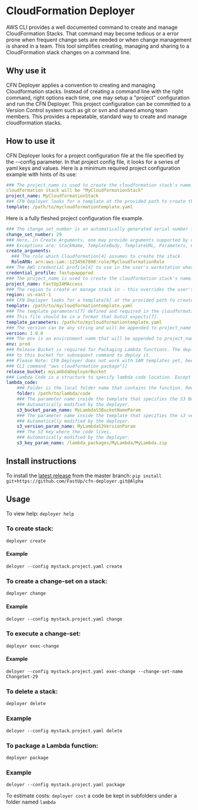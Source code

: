 # CloudFormation Deployer

AWS CLI provides a well documented command to create and manage CloudFormation Stacks. That command may become tedious 
or a error prone when frequent change sets are needed or when change management is shared in a team. 
This tool simplifies creating, managing and sharing to a CloudFormation stack changes on a command line.


## Why use it
CFN Deployer applies a convention to creating and managing Cloudformation stacks. 
Instead of creating a command line with the right command, right options each time, one may setup a "project" 
configuration and run the CFN Deployer. 
This project configuration can be committed to a Version Control system such as git or svn and shared among team members. 
This provides a repeatable, standard way to create and manage cloudformation stacks. 

## How to use it
CFN Deployer looks for a project configuration file at the file specified by the --config parameter. In that project 
config file, it looks for a series of yaml keys and values. Here is a minimum required project configuration example 
with hints of its use:

```yaml
### The project_name is used to create the cloudformation stack's name. In this case, the name of the resulting 
cloudformation stack will be "MyCloudformationStack" 
project_name: MyCloudformationStack 
### CFN Deployer looks for a template at the provided path to create the stack from.
template: /path/to/mycloudformationtemplate.yaml
```

Here is a fully fleshed project configuration file example.
```yaml
### The change_set_number is an automatically generated serial number for creating changesets[1] in CloudFormation. 
change_set_number: 29
### Here, in Create Arguments, one may provide arguments supported by cloudformation boto3[2][3] with exceptions. 
### Exceptions are: StackName, TemplateBody, TemplateURL, Parameters, Capabilities. These keys will be ignored.
create_arguments:
  ### The role which Cloudformation[4] assumes to create the stack
  RoleARN: arn:aws:iam::1234567890:role/MyCloudformationRole
### The AWS credential profile[4] to use in the user's workstation where this command is being run.
credential_profile: fastupappprod
### The project_name is used to create the cloudformation stack's name. In this case, the name of the resulting 
project_name: FastUpIAMAccess
### The region to create or manage stack in - this overrides the user's workstation AWS CLI configuration[5] 
region: us-east-1
### CFN Deployer looks for a template[6] at the provided path to create the stack from.
template: /path/to/mycloudformationtemplate.yaml
### The template parameters[7] defined and required in the cloudformation template. 
### This file should be in a format that boto3 expects[7].
template_parameters: /path/to/mycloudformationtemplate.yaml
### The version can be any string and will be appended to project_name to form the Cloudformation stack name. 
version: 1.0.0
### The env is an environment name that will be appended to project_name to form the Cloudformation stack name.
env: prod
### Release Bucket is required for Packaging Lambda functions. The deployer packages lambda function code and uploads 
### to this bucket for subsequent command to deploy it.
### Please Note: CFN Deployer does not work with SAM templates yet, because there is no boto3 API equivalent for the 
### CLI command "aws cloudformation package"[]
release_bucket: myLambdaDeployerBucket
### Lambda Code is a structure to specify lambda code location. Except for the folder property, this is automatically modified by the deployer. 
lambda_code: 
    ### Folder is the local folder name that contains the function. Required.
    folder: /path/to/lambda/code
    ### The parameter name inside the template that specifies the S3 Bucket for the uploaded Lambda package
    ### Automatically modified by the deployer.
    s3_bucket_param_name: MyLambdaS3BucketNameParam
    ### The parameter name inside the template that specifies the s3 version of the uploaded Lambda package. 
    ### Automatically modified by the deployer.
    s3_version_param_name: MyLambdaS3VersionParam
    ### The S3 key where the code lives.
    ### Automatically modified by the deployer.
    s3_key_param_name: /lambda_packages/MyLambda/MyLambda.zip

```


## Install instructions

To install the [latest release](https://github.com/FastUp/cfn-deployer/releases/latest) from the master branch:
`
  pip install git+https://github.com/FastUp/cfn-deployer.git@Alpha
`
## Usage
To view help: 
`deployer help`

### To create stack:
`deployer create`
#### Example
```
deloyer --config mystack.project.yaml create
```

### To create a change-set on a stack:
`deployer change`
#### Example
```
deloyer --config mystack.project.yaml change
```


### To execute a change-set:
`deployer exec-change`
#### Example
```
deloyer --config mystack.project.yaml exec-change --change-set-name ChangeSet-29
```

### To delete a stack:
`deployer delete`
### Example
```
deloyer --config mystack.project.yaml delete
```

### To package a Lambda function:
`deployer package`
### Example
```
deloyer --config mystack.project.yaml package
```

To estimate costs:
`deployer cost`
a code be kept in subfolders under a folder named `lambda`
